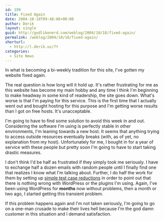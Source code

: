 ```yaml
---
id: 199
title: Fixed Again
date: 2004-10-18T09:48:06+00:00
author: Derik
layout: single
guid: http://godlikenerd.com/weblog/2004/10/18/fixed-again/
permalink: /weblog/2004/10/18/fixed-again/
shorturl:
  - http://l.derik.us/7t
categories:
  - Site News
---
```

In what is becoming a bi-weekly tradition for this site, I've gotten my website fixed again.

The real question is how long will it hold up. It's rather frustrating for me as this website has become my main hobby and any time I think I'm beginning to make headway in some kind of readership, the site goes down. What's worse is that I'm paying for this service. This is the first time that I actually went out and bought hosting for this purpose and I'm getting worse results than I got on free hosts. It's unacceptable.

I'm going to have to find some solution to avoid this week in and out. Considering the software I'm using is perfectly stable in other environments, I'm leaning towards a new host. It seems that anything trying to access outside resources eventually breaks (with, as of yet, no explanation from my host). Unfortunately for me, I bought in for a year of service with these people but pretty soon I'm going to have to start taking drastic measures.

I don't think I'd be half as frustrated if they simply took me seriously. I have to exchange half a dozen emails with random people until I finally find one that realizes I know what I'm talking about. Further, I do half the work for them by setting up [simple test case reductions](/troubleshooting/) in order to point out that there is nothing wrong with WordPress or the plugins I'm using. Again, I've been using WordPress for **months** now without problems, then a month or two ago, I started getting this transient problem.

If this problem happens again and I'm not taken seriously, I'm going to go on a one-man crusade to make their lives hell because I'm the god damn customer in this situation and I demand satisfaction.